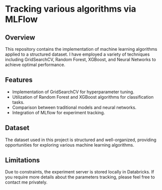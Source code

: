# Tracking various algorithms via MLFlow

## Overview

This repository contains the implementation of machine learning algorithms applied to a structured dataset. I have employed a variety of techniques including GridSearchCV, Random Forest, XGBoost, and Neural Networks to achieve optimal performance.

## Features

- Implementation of GridSearchCV for hyperparameter tuning.
- Utilization of Random Forest and XGBoost algorithms for classification tasks.
- Comparison between traditional models and neural networks.
- Integration of MLflow for experiment tracking.

## Dataset

The dataset used in this project is structured and well-organized, providing opportunities for exploring various machine learning algorithms. 

## Limitations

Due to constraints, the experiment server is stored locally in Databricks. If you require more details about the parameters tracking, please feel free to contact me privately. 
